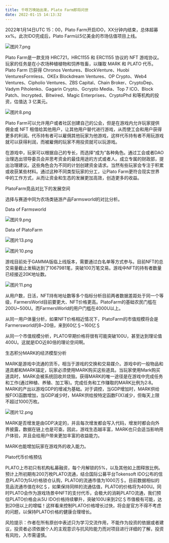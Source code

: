 ```yaml
---
title: 千呼万唤始出来，Plato Farm即将问世
date: 2022-01-15 14:13:32
---
```

2022年1月14日UTC 15：00，Plato Farm开启IDO，XX分钟内结束，总体超募xx%。此次IDO完成后，Plato Farm以5亿美金的市场估值项目上线。


![图片7.png](https://smartsignature-img.oss-cn-hongkong.aliyuncs.com/article/2022/01/15/eed9d69f835092289763f7a5523dec1b.png)


Plato Farm是一款支持 HRC721，HRC1155 和 ERC1155 协议的 NFT 游戏协议。玩家的任务是在小农场种植植物和饲养牲畜，以赚取 MARK 和 PLATO 代币。Plato Farm 已获得 Chronos Ventures、BlockVenture、Huobi VenturesFormless、OKEx Blockdream Ventures、OP Crypto、Web4 Ventures、Cipholio Ventures、ZBS Capital、Chain Broker、CryptoDep、Vadym Piholenko、Gagarin Crypto、Gcrypto Media、Top 7 ICO、Block Patch、Incrypted、Bitwired、Magic Enterprises、CryptoPhd 和等机构的投资，估值达 3 亿美元。

 
![图片8.png](https://smartsignature-img.oss-cn-hongkong.aliyuncs.com/article/2022/01/15/3ca3d27c61b417c1a36296be9b85567c.png)


 

Plato Farm可以允许用户或者社区创建自己的公会，但是在游戏内允许玩家提供佣金或 NFT 租借给其他用户，让其他用户替代进行游戏，从而使工会和用户获得更多的利润。代币持有者可以雇佣其他玩家为他游戏，这样代币持有者不用玩游戏就可以获得利润，而被雇佣的玩家不用投资就可以玩游戏。

在游戏中，玩家可以根据自己的专长，而选择“成为”各种角色。通过工会或者DAO治理选出领导委员会并思考资金的最佳用途的方式或者人。成立专属的财政部，提出治理建议。这些角色会为不同的计划创建资金请求。当然有些玩家会专注于积累或收获某些材料。通过这种不同类型玩家的分工，让Plato Farm更符合现实世界中的工作方式，从而让资金和生态的发展更加高效，创造更多的收益。

 

PlatoFarm竞品对比下的发展空间

 

 

选择与赛道中同为农场类链游产品Farmsworld的对比分析。

Data of Farmsworld

 
![图片9.png](https://smartsignature-img.oss-cn-hongkong.aliyuncs.com/article/2022/01/15/24dbfb25df0ed3430df427e707d370aa.png)


Data of PlatoFarm

 
![图片13.png](https://smartsignature-img.oss-cn-hongkong.aliyuncs.com/article/2022/01/15/80e175824f5ce6829ca30cfef5f2d9c6.png)

![图片10.png](https://smartsignature-img.oss-cn-hongkong.aliyuncs.com/article/2022/01/15/a24d1700861d636354ca72e47f440106.png)


游戏目前处于GAMMA版临上线版本，需要通过白名单等方式参与。目前NFT的总交易量截止发稿达到了1067981笔，突破100万笔交易。游戏中NFT的持有者数量已经接近20K地址数。

 
![图片11.png](https://smartsignature-img.oss-cn-hongkong.aliyuncs.com/article/2022/01/15/9f70dd748d52d3b8c3b86a6b959c3395.png)


从用户数，日活，NFT持有地址数等多个指标分析目前两者数据差距处于同一个等级，FarmersWorld目前要更大、NFT价格更高。PlatoFarm的基础农民门槛在200U~500U。而FarmersWorld的用户门槛在4000U以上。

从同一用户体量分析，如果NFT价格相近情况下，PlatoFarm的市值规模将会是Farmersworld的8~20倍，来到60亿＄~160亿＄

从同一个市值规模分析，PLATO早期价格将很有可能突破100U，甚至达到理论值400U。这就是IDO近80倍的理论空间啊。

 

生态积分MARK的经济模型分析

MARK是游戏中流通的货币，相当于游戏的交换和交易媒介。游戏中的一般物品和道具都和MARK锚定，玩家必须使用MARK购买这些道具。当玩家使用Mark购买道具时，MARK会被系统回收并烧毁。获得MARK的唯一途径是在游戏中完成任务和工作(通过种植、养殖、加工等)。完成任务和工作赚取的MARK比例为2:8。MARK的产出以游戏GDP的增减为基础。对于调控，当GDP增加时，MARK供给按F(X)函数增加，当GDP减少时，MARK供给按特定函数F(X)减少，但每天上限不超过1000万枚。


![图片12.png](https://smartsignature-img.oss-cn-hongkong.aliyuncs.com/article/2022/01/15/4943b1877bccdaa14bd7ac30bafa51c3.png)


MARK是否增发是由GDP决定的，并且每次增发都会写入代码，增发时都会向外界披露，数据在链上也是可查。因此，游戏生态越丰富，MARK也只会适当影响用户体验，并且会给用户带来更加丰富的收益能力。

MARK也能增加玩家在游戏外的收入能力。

 

Plato代币价格预估

PLATO上市初只有机构私募融资，每个月解锁的5%，以及其他如上图释放比例。预计上所初期有200万枚PLATO流通，结合国际公募平台Tokensoft IDO公布的信息PLATO为5U价格锁仓认购，PLATO的流通市值为1000万＄。目前数据相似的竞品流通市值在8亿＄，如果保持同样的流通估值，PLATO的价格将为400U。同时PLATO会作为游戏场景中NFT的支付代币，会极大的消耗PLATO流通，我们预估PLATO价格会从5U IDO价格持续攀升，突破100U来到2亿＄市值极有可能，达到20倍以上的增幅！这样看来控制PLATO价格增长过快，将会是官方不得不考虑的问题，以保持PLATO价格的健康合理增长。

 

风险提示：作者在所有原创中表述只为学习交流作用，不能作为投资的依据或者建议，投资者必须依据个人的主观意识与抗风险能力而对项目进行详细的了解，投资有风险，入市需谨慎。  